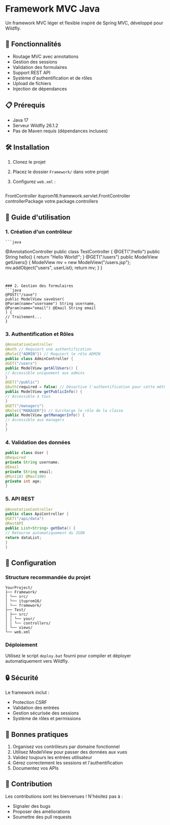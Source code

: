 # Framework MVC Java

Un framework MVC léger et flexible inspiré de Spring MVC, développé pour Wildfly.

## 🚀 Fonctionnalités

- Routage MVC avec annotations
- Gestion des sessions
- Validation des formulaires
- Support REST API
- Système d'authentification et de rôles
- Upload de fichiers
- Injection de dépendances

## 📋 Prérequis

- Java 17
- Serveur Wildfly 26.1.2
- Pas de Maven requis (dépendances incluses)

## 🛠️ Installation

1. Clonez le projet
2. Placez le dossier `Framework/` dans votre projet
3. Configurez `web.xml` :

    ```xml
<servlet>
<servlet-name>FrontController</servlet-name>
<servlet-class>ituprom16.framework.servlet.FrontController</servlet-class>
<init-param>
<param-name>controllerPackage</param-name>
<param-value>votre.package.controllers</param-value>
</init-param>
</servlet>


## 📖 Guide d'utilisation

### 1. Création d'un contrôleur

    ```java
@AnnotationController
public class TestController {
@GET("/hello")
public String hello() {
return "Hello World!";
}
@GET("/users")
public ModelView getUsers() {
ModelView mv = new ModelView("/users.jsp");
mv.addObject("users", userList);
return mv;
}
}
```


### 2. Gestion des formulaires
```java
@POST("/save")
public ModelView saveUser(
@Param(name="username") String username,
@Param(name="email") @Email String email
) {
// Traitement...
}
```


### 3. Authentification et Rôles
```java
@AnnotationController
@Auth // Requiert une authentification
@Role({"ADMIN"}) // Requiert le rôle ADMIN
public class AdminController {
@GET("/users")
public ModelView getAllUsers() {
// Accessible uniquement aux admins
}
@GET("/public")
@Auth(required = false) // Désactive l'authentification pour cette méthode
public ModelView getPublicInfo() {
// Accessible à tous
}
@GET("/managers")
@Role({"MANAGER"}) // Surcharge le rôle de la classe
public ModelView getManagerInfo() {
// Accessible aux managers
}
}
```


### 4. Validation des données
```java
public class User {
@Required
private String username;
@Email
private String email;
@Min(18) @Max(100)
private int age;
}
```


### 5. API REST
```java
@AnnotationController
public class ApiController {
@GET("/api/data")
@RestAPI
public List<String> getData() {
// Retourne automatiquement du JSON
return dataList;
}
}
```


## 🔧 Configuration

### Structure recommandée du projet
```
YourProject/
├── Framework/
│ └── src/
│ └── ituprom16/
│ └── framework/
├── Test/
│ ├── src/
│ │ └── your/
│ │ └── controllers/
│ └── views/
└── web.xml
```

### Déploiement

Utilisez le script `deploy.bat` fourni pour compiler et déployer automatiquement vers Wildfly.

## 🔒 Sécurité

Le framework inclut :
- Protection CSRF
- Validation des entrées
- Gestion sécurisée des sessions
- Système de rôles et permissions

## 📝 Bonnes pratiques

1. Organisez vos contrôleurs par domaine fonctionnel
2. Utilisez ModelView pour passer des données aux vues
3. Validez toujours les entrées utilisateur
4. Gérez correctement les sessions et l'authentification
5. Documentez vos APIs

## 🤝 Contribution

Les contributions sont les bienvenues ! N'hésitez pas à :
- Signaler des bugs
- Proposer des améliorations
- Soumettre des pull requests